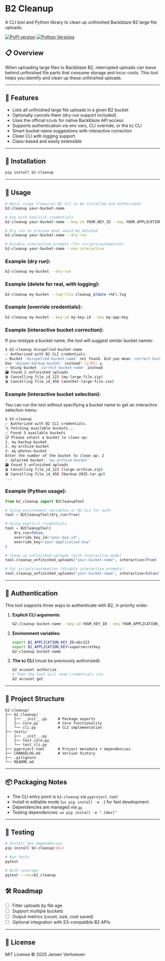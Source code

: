 # B2 Cleanup

A CLI tool and Python library to clean up unfinished Backblaze B2 large file uploads.

[![PyPI version](https://badge.fury.io/py/b2-cleanup.svg)](https://badge.fury.io/py/b2-cleanup)
[![Python Versions](https://img.shields.io/pypi/pyversions/b2-cleanup.svg)](https://pypi.org/project/b2-cleanup/)

## 📋 Overview

When uploading large files to Backblaze B2, interrupted uploads can leave behind unfinished file parts that consume storage and incur costs. This tool helps you identify and clean up these unfinished uploads.

---

## 🔧 Features

- Lists all unfinished large file uploads in a given B2 bucket
- Optionally cancels them (dry-run support included)
- Uses the official `b2sdk` for native Backblaze API access
- Supports authentication via env vars, CLI override, or the `b2` CLI
- Smart bucket name suggestions with interactive correction
- Clean CLI with logging support
- Class-based and easily extensible

---

## 🚀 Installation

```bash
pip install b2-cleanup
```

---

## 🧪 Usage

```bash
# Basic usage (requires B2 CLI to be installed and authorized)
b2-cleanup your-bucket-name

# Use with explicit credentials
b2-cleanup your-bucket-name --key-id YOUR_KEY_ID --key YOUR_APPLICATION_KEY

# Dry run to preview what would be deleted
b2-cleanup your-bucket-name --dry-run

# Disable interactive prompts (for scripts/automation)
b2-cleanup your-bucket-name --non-interactive
```

### Example (dry run):

```bash
b2-cleanup my-bucket --dry-run
```

### Example (delete for real, with logging):

```bash
b2-cleanup my-bucket --log-file cleanup_$(date +%F).log
```

### Example (override credentials):

```bash
b2-cleanup my-bucket --key-id my-key-id --key my-app-key
```

### Example (interactive bucket correction):

If you mistype a bucket name, the tool will suggest similar bucket names:

```bash
$ b2-cleanup misspelled-bucket-name
✅ Authorized with B2 CLI credentials.
⚠️ Bucket 'misspelled-bucket-name' not found. Did you mean 'correct-bucket-name'?
Use 'dajoen-backup-bucket' instead? [y/N]: y
✅ Using bucket 'correct-bucket-name' instead
🗃️ Found 2 unfinished uploads
🗑️ Cancelling file_id_123 (my-large-file.zip)
🗑️ Cancelling file_id_456 (another-large-file.iso)
```

### Example (interactive bucket selection):

You can run the tool without specifying a bucket name to get an interactive selection menu:

```bash
$ b2-cleanup
✅ Authorized with B2 CLI credentials.
🔍 Fetching available buckets...
✅ Found 3 available buckets
📋 Please select a bucket to clean up:
1. my-backup-bucket
2. my-archive-bucket
3. my-photos-bucket
Enter the number of the bucket to clean up: 2
✅ Selected bucket: 'my-archive-bucket'
🗃️ Found 5 unfinished uploads
🗑️ Cancelling file_id_123 (large-archive.zip)
🗑️ Cancelling file_id_456 (backup-2025.tar.gz)
...
```

### Example (Python usage):

```python
from b2_cleanup import B2CleanupTool

# Using environment variables or B2 CLI for auth
tool = B2CleanupTool(dry_run=True)

# Using explicit credentials
tool = B2CleanupTool(
    dry_run=False,
    override_key_id="your-key-id",
    override_key="your-application-key"
)

# Clean up unfinished uploads (with interactive mode)
tool.cleanup_unfinished_uploads("your-bucket-name", interactive=True)

# For scripts/automation (disable interactive prompts)
tool.cleanup_unfinished_uploads("your-bucket-name", interactive=False)
```

---

## 🔐 Authentication

This tool supports three ways to authenticate with B2, in priority order:

1. **Explicit CLI arguments**:
   ```bash
   b2-cleanup bucket-name --key-id YOUR_KEY_ID --key YOUR_APPLICATION_KEY
   ```

2. **Environment variables**:
   ```bash
   export B2_APPLICATION_KEY_ID=abc123
   export B2_APPLICATION_KEY=supersecretkey
   b2-cleanup bucket-name
   ```

3. **The `b2` CLI** (must be previously authorized):
   ```bash
   b2 account authorize
   # Then the tool will read credentials via:
   b2 account get
   ```

---

## 📁 Project Structure

```
b2-cleanup/
├── b2_cleanup/
│   ├── __init__.py     # Package exports
│   ├── core.py         # Core functionality 
│   └── cli.py          # CLI implementation
├── tests/
│   ├── __init__.py
│   ├── test_core.py
│   └── test_cli.py
├── pyproject.toml      # Project metadata + dependencies
├── CHANGELOG.md        # Version history
├── .gitignore
└── README.md
```

---

## 📦 Packaging Notes

- The CLI entry point is `b2-cleanup` via `pyproject.toml`
- Install in editable mode (`uv pip install -e .`) for fast development
- Dependencies are managed via [`uv`](https://github.com/astral-sh/uv)
- Testing dependencies: `uv pip install -e ".[dev]"`

---

## 🧪 Testing

```bash
# Install dev dependencies
pip install b2-cleanup[dev]

# Run tests
pytest

# With coverage
pytest --cov=b2_cleanup
```

## 🛠️ Roadmap

- [ ] Filter uploads by file age
- [ ] Support multiple buckets
- [ ] Output metrics (count, size, cost saved)
- [ ] Optional integration with S3-compatible B2 APIs

---

## 📝 License

MIT License © 2025 Jeroen Verhoeven


